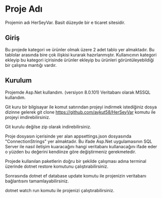 # Proje Adı 
Projemin adı HerSeyVar. Basit düzeyde bir e ticaret sitesidir.

## Giriş
Bu projede kategori ve ürünler olmak üzere 2 adet tablo yer almaktadır. Bu tablolar arasında bire çok ilişkisi kurarak hazırlanmıştır. Kullanıcının kategori ekleyip bu kategori içirisinde ürünler ekleyip bu ürünleri görüntüleyebildiği bir çalışma mantığı vardır.

## Kurulum
Projemde Asp.Net kullandım. (versiyon 8.0.101)
Veritabanı olarak MSSQL kullandım.

Git kuru bir bilgisayar ile komut satırından projeyi indirmek istediğiniz dosya dizinne gelerek git clone https://github.com/aykut58/HerSeyVar komutu ile projeyi imdirebilirsiniz.

Git kurulu değilse zip olarak indirebilirsiniz.

Proje dosyasın içerisinde yer alan appsettings.json dosyasında "ConnectionStrings" yer almaktadır. Bu ifade Asp.Net uygulamasının SQL Server ile nasıl iletişim kuaracağını hangi veritabanı kullanacağını ifade eder o yüzden bu değerini kendiinze göre değiştirmeniz gerekmetedir.

Projede kullanılan paketlerin doğru bir şekilde çalışması adına terminal üzerinde dotnet restore komutunu çalıştırabilirsiniz.

Sonrasında dotnet ef database update komutu ile projenizin veritabanı bağlantısını tamamlayabilirsiniz.

dotnet watch run komutu ile projenizi çalıştırabilirsiniz.

